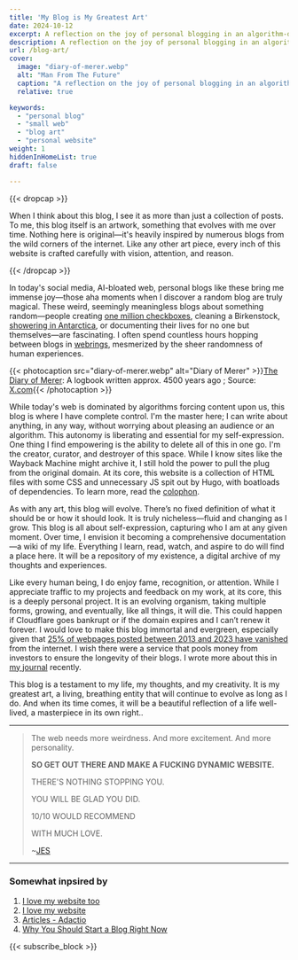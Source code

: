 ```yaml
---
title: 'My Blog is My Greatest Art'
date: 2024-10-12
excerpt: A reflection on the joy of personal blogging in an algorithm-driven web and why this evolving blog will be the greatest art I ever create.
description: A reflection on the joy of personal blogging in an algorithm-driven web and why this evolving blog will be the greatest art I ever create.
url: /blog-art/
cover:
  image: "diary-of-merer.webp"
  alt: "Man From The Future"
  caption: "A reflection on the joy of personal blogging in an algorithm-driven web and why this evolving blog will be the greatest art I ever create."
  relative: true

keywords:
  - "personal blog"
  - "small web"
  - "blog art"
  - "personal website"
weight: 1
hiddenInHomeList: true
draft: false

---
```


{{< dropcap >}}


When I think about this blog, I see it as more than just a collection of posts. To me, this blog itself is an artwork, something that evolves with me over time. Nothing here is original—it's heavily inspired by numerous blogs from the wild corners of the internet. Like any other art piece, every inch of this website is crafted carefully with vision, attention, and reason.

{{< /dropcap >}}

In today's social media, AI-bloated web, personal blogs like these bring me immense joy—those aha moments when I discover a random blog are truly magical. These weird, seemingly meaningless blogs about something random—people creating [one million checkboxes](https://eieio.games/nonsense/game-14-one-million-checkboxes/), cleaning a Birkenstock, [showering in Antarctica]( https://brr.fyi/posts/showering-at-the-south-pole), or documenting their lives for no one but themselves—are fascinating. I often spend countless hours hopping between blogs in [webrings](/webrings), mesmerized by the sheer randomness of human experiences.

{{< photocaption src="diary-of-merer.webp" alt="Diary of Merer" >}}[The Diary of Merer](https://en.wikipedia.org/wiki/Diary_of_Merer): A logbook written approx. 4500 years ago ;   Source: [X.com](https://x.com/pastpreservers/status/1269718879703461889){{< /photocaption >}}

While today's web is dominated by algorithms forcing content upon us, this blog is where I have complete control. I'm the master here; I can write about anything, in any way, without worrying about pleasing an audience or an algorithm. This autonomy is liberating and essential for my self-expression. One thing I find empowering is the ability to delete all of this in one go. I'm the creator, curator, and destroyer of this space. While I know sites like the Wayback Machine might archive it, I still hold the power to pull the plug from the original domain. At its core, this website is a collection of HTML files with some CSS and unnecessary JS spit out by Hugo, with boatloads of dependencies. To learn more, read the [colophon](/colophon).

As with any art, this blog will evolve. There’s no fixed definition of what it should be or how it should look. It is truly nicheless—fluid and changing as I grow. This blog is all about self-expression, capturing who I am at any given moment. Over time, I envision it becoming a comprehensive documentation—a wiki of my life. Everything I learn, read, watch, and aspire to do will find a place here. It will be a repository of my existence, a digital archive of my thoughts and experiences.

Like every human being, I do enjoy fame, recognition, or attention. While I appreciate traffic to my projects and feedback on my work, at its core, this is a deeply personal project. It is an evolving organism, taking multiple forms, growing, and eventually, like all things, it will die. This could happen if Cloudflare goes bankrupt or if the domain expires and I can’t renew it forever. I would love to make this blog immortal and evergreen, especially given that [25% of webpages posted between 2013 and 2023 have vanished](https://www.pewresearch.org/data-labs/2024/05/17/when-online-content-disappears/) from the internet. I wish there were a service that pools money from investors to ensure the longevity of their blogs. I wrote more about this in [my journal](/journal/evergreen-blogs/) recently.

This blog is a testament to my life, my thoughts, and my creativity. It is my greatest art, a living, breathing entity that will continue to evolve as long as I do. And when its time comes, it will be a beautiful reflection of a life well-lived, a masterpiece in its own right..

--- 

> The web needs more weirdness. And more excitement. And more personality.
> 
> **SO GET OUT THERE AND MAKE A FUCKING DYNAMIC WEBSITE.**
> 
> THERE'S NOTHING STOPPING YOU.
> 
> YOU WILL BE GLAD YOU DID.
> 
> 10/10 WOULD RECOMMEND
> 
> WITH MUCH LOVE.
> 
> ~[JES](https://web.archive.org/web/20240326050002/https://j3s.sh/thought/my-website-is-one-binary.html)

---

### Somewhat inpsired by

1. [I love my website too](https://winnielim.org/notes/i-love-my-website-too/)
2. [I love my website](https://jamesg.blog/2021/11/16/i-love-my-website/)
3. [Articles - Adactio](https://adactio.com/articles/10887)
4. [Why You Should Start a Blog Right Now](https://guzey.com/personal/why-have-a-blog/)






{{< subscribe_block >}}


